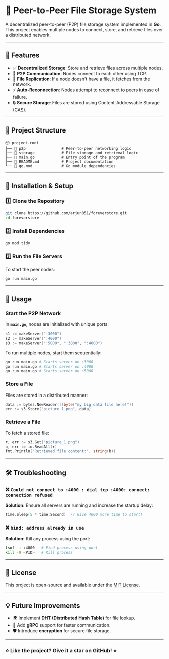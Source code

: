 # 🚀 Peer-to-Peer File Storage System

A decentralized peer-to-peer (P2P) file storage system implemented in **Go**. This project enables multiple nodes to connect, store, and retrieve files over a distributed network.

---

## 📌 Features
- ✅ **Decentralized Storage**: Store and retrieve files across multiple nodes.
- 🔗 **P2P Communication**: Nodes connect to each other using TCP.
- 🔄 **File Replication**: If a node doesn't have a file, it fetches from the network.
- ⚡ **Auto-Reconnection**: Nodes attempt to reconnect to peers in case of failure.
- 🔒 **Secure Storage**: Files are stored using Content-Addressable Storage (CAS).

---

## 📁 Project Structure

```
📦 project-root
├── 📂 p2p                # Peer-to-peer networking logic
├── 📂 storage            # File storage and retrieval logic
├── 📜 main.go            # Entry point of the program
├── 📜 README.md          # Project documentation
└── 📜 go.mod             # Go module dependencies
```

---

## 🔧 Installation & Setup

### 1️⃣ Clone the Repository
```sh
git clone https://github.com/arjun051/foreverstore.git
cd foreverstore
```

### 2️⃣ Install Dependencies
```sh
go mod tidy
```

### 3️⃣ Run the File Servers
To start the peer nodes:
```sh
go run main.go
```

---

## 🚀 Usage

### Start the P2P Network
In **`main.go`**, nodes are initialized with unique ports:
```go
s1 := makeServer(":3000")
s2 := makeServer(":4000")
s3 := makeServer(":5000", ":3000", ":4000")
```
To run multiple nodes, start them sequentially:
```sh
go run main.go # Starts server on :3000
go run main.go # Starts server on :4000
go run main.go # Starts server on :5000
```

### Store a File
Files are stored in a distributed manner:
```go
data := bytes.NewReader([]byte("my big data file here!"))
err := s3.Store("picture_1.png", data)
```

### Retrieve a File
To fetch a stored file:
```go
r, err := s3.Get("picture_1.png")
b, err := io.ReadAll(r)
fmt.Println("Retrieved file content:", string(b))
```

---

## 🛠 Troubleshooting

### ❌ `Could not connect to :4000 : dial tcp :4000: connect: connection refused`
**Solution:** Ensure all servers are running and increase the startup delay:
```go
time.Sleep(5 * time.Second)  // Give 4000 more time to start!
```

### ❌ `bind: address already in use`
**Solution:** Kill any process using the port:
```sh
lsof -i :4000   # Find process using port
kill -9 <PID>   # Kill process
```

---

## 📜 License
This project is open-source and available under the [MIT License](LICENSE).

---

## 💡 Future Improvements
- 🌍 Implement **DHT (Distributed Hash Table)** for file lookup.
- 📡 Add **gRPC** support for faster communication.
- 🛡 Introduce **encryption** for secure file storage.

---

### ⭐ Like the project? Give it a star on GitHub! ⭐

